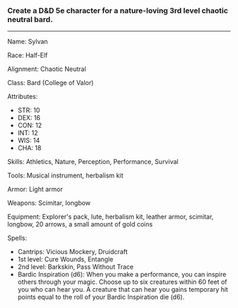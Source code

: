 ### Create a D&D 5e character for a nature-loving 3rd level chaotic neutral bard.
---

Name: Sylvan

Race: Half-Elf

Alignment: Chaotic Neutral

Class: Bard (College of Valor)

Attributes:
 * STR: 10
 * DEX: 16
 * CON: 12
 * INT: 12
 * WIS: 14
 * CHA: 18

Skills: Athletics, Nature, Perception, Performance, Survival

Tools: Musical instrument, herbalism kit

Armor: Light armor

Weapons: Scimitar, longbow

Equipment: Explorer's pack, lute, herbalism kit, leather armor, scimitar, longbow, 20 arrows, a small amount of gold coins

Spells:
 * Cantrips: Vicious Mockery, Druidcraft
 * 1st level: Cure Wounds, Entangle
 * 2nd level: Barkskin, Pass Without Trace
 * Bardic Inspiration (d6): When you make a performance, you can inspire others through your magic. Choose up to six creatures within 60 feet of you who can hear you. A creature that can hear you gains temporary hit points equal to the roll of your Bardic Inspiration die (d6).
